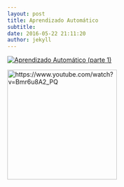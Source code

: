 ```yaml
---
layout: post
title: Aprendizado Automático
subtitle: 
date: 2016-05-22 21:11:20
author: jekyll
---
```


[![Aprendizado Automático (parte 1)](<img src="https://img.youtube.com/vi/Bmr6u8A2_PQ/0.jpg" alt="https://www.youtube.com/watch?v=Bmr6u8A2_PQ" style="width: 100px;"/>)](https://www.youtube.com/watch?v=Bmr6u8A2_PQ "Aprendizado Automático (parte 1) - Clique para assistir!")

<img src="https://img.youtube.com/vi/Bmr6u8A2_PQ/0.jpg" alt="https://www.youtube.com/watch?v=Bmr6u8A2_PQ" style="width: 250px;"/>
